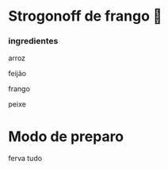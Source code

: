 # Strogonoff de frango :baby_chick:

### ingredientes

arroz

feijão

frango

peixe

# Modo de preparo

ferva tudo













